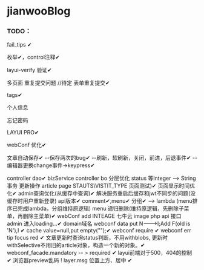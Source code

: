 # jianwooBlog

### TODO：

fail_tips ✔

枚举✔，control注释✔

layui-verify 验证✔

多页面 重复提交问题 //待定 表单重复提交✔

tags✔

个人信息

忘记密码

LAYUI PRO✔

webConf 优化✔

文章自动保存✔
--保存两次的bug✔
--刷新，软刷新，关闭，前进，后退事件✔
--编辑器更换change事件->keypress✔


controller dao✔
bizService  controller bo 分层优化
status 等Integer --> String
事务 更新操作
article page STAUTS\VISTIT_TYPE 页面测试)✔
页面显示时间优化✔
admin查询优化(从缓存中查询)✔
解决服务重启后缓存和jwt不同步的问题(没缓存时用户重新登录)
api版本✔
comment✔,menu✔ 分组✔ --> lambda (menu排序已完成lambda，分组维持原逻辑)
menu 递归删除(维持原逻辑，先删除子菜单，再删除主菜单)✔
webConf add INTEAGE
七牛云 image
php api 接口
admin 进入loading...✔
domain域名
webconf data put N--->I;Add F(old is 'N'),I ✔
cache value=null,put empty("");✔
webconf require ✔
webconf err tip focus red ✔
文章更新时查询status判断，不用withblobs, 更新时withSelective不用旧的article对象，构造一个新的对象。✔
webconf_facade.mandatory -- > required ✔
layui前端对于500，404的控制 ✔
浏览器preview乱码 !
layer.msg 位置上方、居中 ✔
